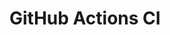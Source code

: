 # GitHub Actions CI

































































































































































































































































































































































































































































































































































































































































































































































































































































































































































































































































































































































































































































































































































































































































































































































































































































































































































































































































































































































































































































































































